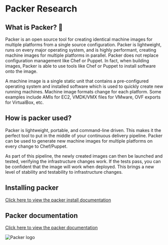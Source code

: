 # Packer Research

## What is Packer? :minidisc:
Packer is an open source tool for creating identical machine images for multiple platforms from a single source configuration. Packer is lightweight, runs on every major operating system, and is highly performant, creating machine images for multiple platforms in parallel. Packer does not replace configuration management like Chef or Puppet. In fact, when building images, Packer is able to use tools like Chef or Puppet to install software onto the image.

A machine image is a single static unit that contains a pre-configured operating system and installed software which is used to quickly create new running machines. Machine image formats change for each platform. Some examples include AMIs for EC2, VMDK/VMX files for VMware, OVF exports for VirtualBox, etc.

## How is packer used?
Packer is lightweight, portable, and command-line driven. This makes it the perfect tool to put in the middle of your continuous delivery pipeline. Packer can be used to generate new machine images for multiple platforms on every change to Chef/Puppet.

As part of this pipeline, the newly created images can then be launched and tested, verifying the infrastructure changes work. If the tests pass, you can be confident that the image will work when deployed. This brings a new level of stability and testability to infrastructure changes.

## Installing packer
[Click here to view the packer install documentation](https://www.packer.io/intro/getting-started/install.html)

## Packer documentation
[Click here to view the packer documentation](https://www.packer.io/docs/index.html)

![Packer logo](https://www.datocms-assets.com/2885/1506457192-blog-packer-list.svg)
